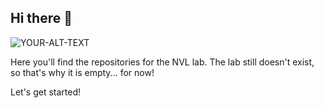 ## Hi there 👋

<!--

**Here are some ideas to get you started:**

🙋‍♀️ A short introduction - what is your organization all about?
🌈 Contribution guidelines - how can the community get involved?
👩‍💻 Useful resources - where can the community find your docs? Is there anything else the community should know?
🍿 Fun facts - what does your team eat for breakfast?
🧙 Remember, you can do mighty things with the power of [Markdown](https://docs.github.com/github/writing-on-github/getting-started-with-writing-and-formatting-on-github/basic-writing-and-formatting-syntax)
-->


<picture>
 <source media="(prefers-color-scheme: dark)" srcset="https://raw.githubusercontent.com/NVL-Lab/NVL-Lab.github.io/main/images/banner_lab.png">
 <source media="(prefers-color-scheme: light)" srcset="https://raw.githubusercontent.com/NVL-Lab/NVL-Lab.github.io/main/images/banner_lab.png">
 <img alt="YOUR-ALT-TEXT" src="YOUR-DEFAULT-IMAGE">
</picture>


Here you'll find the repositories for the NVL lab. The lab still doesn't exist, so that's why it is empty... for now!

Let's get started!
